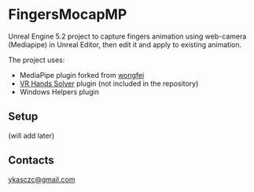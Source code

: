 # FingersMocapMP

Unreal Engine 5.2 project to capture fingers animation using web-camera (Mediapipe) in Unreal Editor, then edit it and apply to existing animation.

The project uses:

* MediaPipe plugin forked from [wongfei](https://github.com/wongfei/ue4-mediapipe-plugin/)
* [VR Hands Solver](https://www.unrealengine.com/marketplace/en-US/product/vr-hands-solver) plugin (not included in the repository)
* Windows Helpers plugin

## Setup

(will add later)

## Contacts

ykasczc@gmail.com